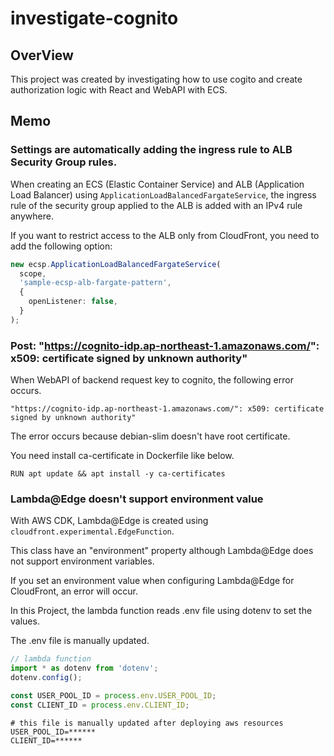 # investigate-cognito

## OverView

This project was created by investigating how to use cogito and create authorization logic with React and WebAPI with ECS.

## Memo

### Settings are automatically adding the ingress rule to ALB Security Group rules.

When creating an ECS (Elastic Container Service) and ALB (Application Load Balancer) using `ApplicationLoadBalancedFargateService`, the ingress rule of the security group applied to the ALB is added with an IPv4 rule anywhere.

If you want to restrict access to the ALB only from CloudFront, you need to add the following option:

```ts
new ecsp.ApplicationLoadBalancedFargateService(
  scope,
  'sample-ecsp-alb-fargate-pattern',
  {
    openListener: false,
  }
);
```

### Post: "https://cognito-idp.ap-northeast-1.amazonaws.com/": x509: certificate signed by unknown authority"

When WebAPI of backend request key to cognito, the following error occurs.

`"https://cognito-idp.ap-northeast-1.amazonaws.com/": x509: certificate signed by unknown authority"`

The error occurs because debian-slim doesn't have root certificate.

You need install ca-certificate in Dockerfile like below.

```docker
RUN apt update && apt install -y ca-certificates
```

### Lambda@Edge doesn't support environment value

With AWS CDK, Lambda@Edge is created using `cloudfront.experimental.EdgeFunction`.

This class have an "environment" property although Lambda@Edge does not support environment variables.

If you set an environment value when configuring Lambda@Edge for CloudFront, an error will occur.

In this Project, the lambda function reads .env file using dotenv to set the values.

The .env file is manually updated.

```js
// lambda function
import * as dotenv from 'dotenv';
dotenv.config();

const USER_POOL_ID = process.env.USER_POOL_ID;
const CLIENT_ID = process.env.CLIENT_ID;
```

```env
# this file is manually updated after deploying aws resources
USER_POOL_ID=******
CLIENT_ID=******
```
